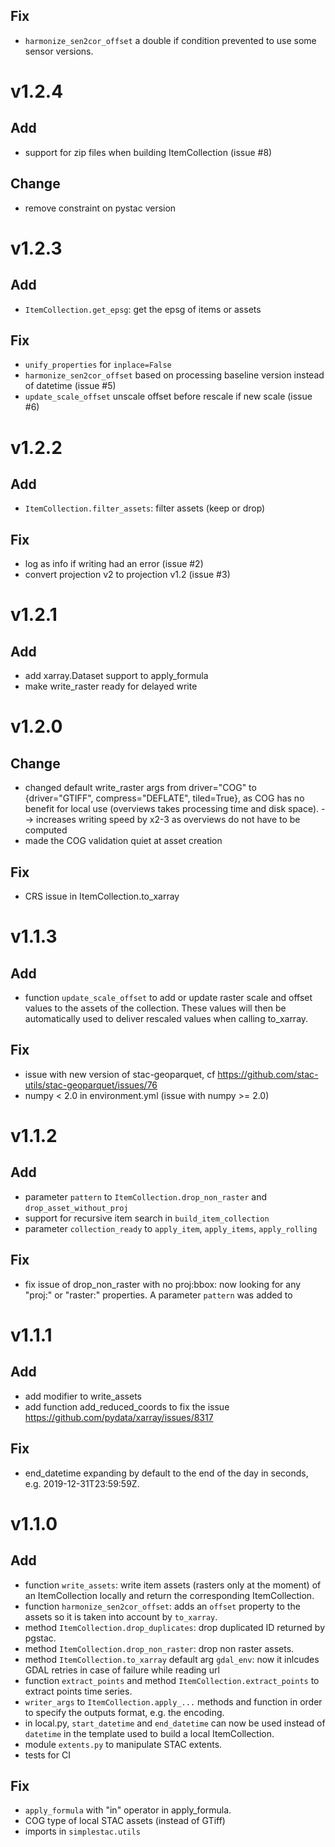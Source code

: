 
## Fix
- `harmonize_sen2cor_offset` a double if condition prevented to use some sensor versions.

# v1.2.4
## Add
- support for zip files when building ItemCollection (issue #8)

## Change
- remove constraint on pystac version

# v1.2.3
## Add
- `ItemCollection.get_epsg`: get the epsg of items or assets

## Fix
- `unify_properties` for `inplace=False`
- `harmonize_sen2cor_offset` based on processing baseline version instead of
  datetime (issue #5)
- `update_scale_offset` unscale offset before rescale if new scale (issue #6)

# v1.2.2
## Add
- `ItemCollection.filter_assets`: filter assets (keep or drop)

## Fix
- log as info if writing had an error (issue #2)
- convert projection v2 to projection v1.2 (issue #3)

# v1.2.1
## Add
- add xarray.Dataset support to apply_formula
- make write_raster ready for delayed write

# v1.2.0
## Change
- changed default write_raster args from driver="COG" to {driver="GTIFF", compress="DEFLATE", tiled=True},
  as COG has no benefit for local use (overviews takes processing time and disk space).
  --> increases writing speed by x2-3 as overviews do not have to be computed
- made the COG validation quiet at asset creation

## Fix
- CRS issue in ItemCollection.to_xarray

# v1.1.3

## Add
- function `update_scale_offset` to add or update raster scale and offset values to the assets of the collection. These values will then be automatically used to deliver rescaled values when calling to_xarray.

## Fix
- issue with new version of stac-geoparquet, cf https://github.com/stac-utils/stac-geoparquet/issues/76
- numpy < 2.0 in environment.yml (issue with numpy >= 2.0)

# v1.1.2

## Add
- parameter `pattern` to `ItemCollection.drop_non_raster` and `drop_asset_without_proj`
- support for recursive item search in `build_item_collection`
- parameter `collection_ready` to `apply_item`, `apply_items`, `apply_rolling`

## Fix
- fix issue of drop_non_raster with no proj:bbox: now looking for any "proj:" or "raster:" properties.
  A parameter `pattern` was added to 

# v1.1.1

## Add
- add modifier to write_assets
- add function add_reduced_coords to fix the issue https://github.com/pydata/xarray/issues/8317

## Fix
- end_datetime expanding by default to the end of the day in seconds, e.g. 2019-12-31T23:59:59Z.

# v1.1.0

## Add

- function `write_assets`: write item assets (rasters only at the moment) of an ItemCollection locally and return the corresponding ItemCollection.
- function `harmonize_sen2cor_offset`: adds an `offset` property to the assets so it is taken into account by `to_xarray`.
- method `ItemCollection.drop_duplicates`: drop duplicated ID returned by pgstac.
- method `ItemCollection.drop_non_raster`: drop non raster assets.
- method `ItemCollection.to_xarray` default arg `gdal_env`: now it inlcudes GDAL retries in case of failure while reading url
- function `extract_points` and method `ItemCollection.extract_points` to extract points time series.
- `writer_args` to `ItemCollection.apply_...` methods and function in order to specify the outputs format, e.g. the encoding.
- in local.py, `start_datetime` and `end_datetime` can now be used instead of `datetime` in the template used to build a local ItemCollection.
- module `extents.py` to manipulate STAC extents.
- tests for CI

## Fix

- `apply_formula` with "in" operator in apply_formula.
- COG type of local STAC assets (instead of GTiff)
- imports in `simplestac.utils`
